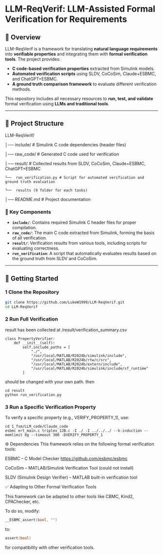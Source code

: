 # LLM-ReqVerif: LLM-Assisted Formal Verification for Requirements

## 📌 Overview
LLM-ReqVerif is a framework for translating **natural language requirements** into **verifiable properties** and integrating them with **formal verification tools**. The project provides:
- **C code-based verification properties** extracted from Simulink models.
- **Automated verification scripts** using SLDV, CoCoSim, Claude+ESBMC, and ChatGPT+ESBMC.
- **A ground truth comparison framework** to evaluate different verification methods.

This repository includes all necessary resources to **run, test, and validate** formal verification using **LLMs and traditional tools**.

---

## 📁 Project Structure
LLM-ReqVerif/ 

│── include/ # Simulink C code dependencies (header files) 

│── raw_code/ # Generated C code used for verification 

│── result/ # Collected results from SLDV, CoCoSim, Claude+ESBMC, ChatGPT+ESBMC 

    └──  run_verification.py # Script for automated verification and ground truth evaluation 
    
    └──  results (9 folder for each tasks)
    
│── README.md # Project documentation 


### 🔹 **Key Components**
- **`include/`**: Contains required Simulink C header files for proper compilation.
- **`raw_code/`**: The main C code extracted from Simulink, forming the basis of all verification.
- **`result/`**: Verification results from various tools, including scripts for evaluating correctness.
- **`run_verification`**: A script that automatically evaluates results based on the ground truth from SLDV and CoCoSim.

---

## 🚀 Getting Started

### 1 **Clone the Repository**
```bash
git clone https://github.com/LukeW1999/LLM-ReqVerif.git
cd LLM-ReqVerif
```

### 2 Run Full Verification
result has been collected at /result/verification_summary.csv
```
class PropertyVerifier:
    def __init__(self):
        self.include_paths = [
            "./",
            "/usr/local/MATLAB/R2024b/simulink/include",
            "/usr/local/MATLAB/R2024b/rtw/c/src",
            "/usr/local/MATLAB/R2024b/extern/include",
            "/usr/local/MATLAB/R2024b/simulink/include/sf_runtime"
        ]
```

should be changed with your own path.
then 
```
cd result
python run_verification.py
```



### 3 Run a Specific Verification Property
To verify a specific property (e.g., VERIFY_PROPERTY_1), use:
```
cd 1_fsm/LLM_code/Claude_code
esbmc ert_main.c triplex_12B.c -I ./ -I ../../../ --k-induction --memlimit 8g --timeout 300 -DVERIFY_PROPERTY_1
```

⚙️ Dependencies
This framework relies on the following formal verification tools:

ESBMC – C Model Checker https://github.com/esbmc/esbmc

CoCoSim – MATLAB/Simulink Verification Tool (could not install)

SLDV (Simulink Design Verifier) – MATLAB built-in verification tool

✅ Adapting to Other Formal Verification Tools

This framework can be adapted to other tools like CBMC, Kind2, CPAChecker, etc.

To do so, modify:
```c
__ESBMC_assert(bool, "")
```
to:

```c
assert(bool)
```
for compatibility with other verification tools.


